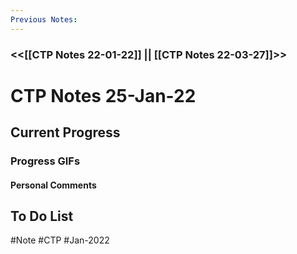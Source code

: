 ```yaml
---
Previous Notes: 
---
```

### <<[[CTP Notes 22-01-22]] || [[CTP Notes 22-03-27]]>> ###


# CTP Notes 25-Jan-22

## Current Progress

### Progress GIFs

#### Personal Comments

## To Do List


#Note #CTP #Jan-2022